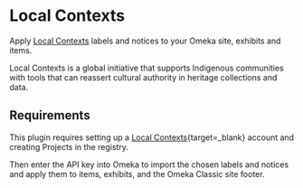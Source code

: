 # Local Contexts
Apply [Local Contexts](https://localcontexts.org) labels and notices to your Omeka site, exhibits and items.

Local Contexts is a global initiative that supports Indigenous communities with tools that can reassert cultural authority in heritage collections and data. 

## Requirements

This plugin requires setting up a [Local Contexts](https://localcontexts.org/){target=_blank} account and creating Projects in the registry. 

Then enter the API key into Omeka to import the chosen labels and notices and apply them to items, exhibits, and the Omeka Classic site footer.
